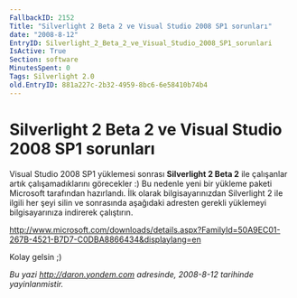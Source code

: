 ```yaml
---
FallbackID: 2152
Title: "Silverlight 2 Beta 2 ve Visual Studio 2008 SP1 sorunları"
date: "2008-8-12"
EntryID: Silverlight_2_Beta_2_ve_Visual_Studio_2008_SP1_sorunlari
IsActive: True
Section: software
MinutesSpent: 0
Tags: Silverlight 2.0
old.EntryID: 881a227c-2b32-4959-8bc6-6e58410b74b4
---
```

# Silverlight 2 Beta 2 ve Visual Studio 2008 SP1 sorunları
Visual Studio 2008 SP1 yüklemesi sonrası **Silverlight 2 Beta 2** ile
çalışanlar artık çalışamadıklarını görecekler :) Bu nedenle yeni bir
yükleme paketi Microsoft tarafından hazırlandı. İlk olarak
bilgisayarınızdan Silverlight 2 ile ilgili her şeyi silin ve sonrasında
aşağıdaki adresten gerekli yüklemeyi bilgisayarınıza indirerek
çalıştırın.

<http://www.microsoft.com/downloads/details.aspx?FamilyId=50A9EC01-267B-4521-B7D7-C0DBA8866434&displaylang=en>

Kolay gelsin ;)



*Bu yazi http://daron.yondem.com adresinde, 2008-8-12 tarihinde yayinlanmistir.*
